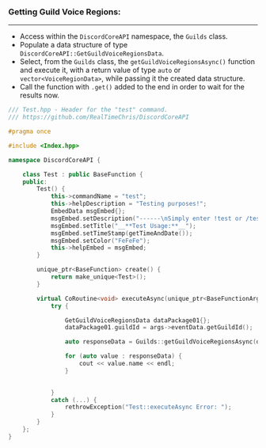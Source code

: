 ### **Getting Guild Voice Regions:**
---
- Access within the `DiscordCoreAPI` namespace, the `Guilds` class.
- Populate a data structure of type `DiscordCoreAPI::GetGuildVoiceRegionsData`.
- Select, from the `Guilds` class, the `getGuildVoiceRegionsAsync()` function and execute it, with a return value of type `auto` or `vector<VoiceRegionData>`, while passing it the created data structure.
- Call the function with `.get()` added to the end in order to wait for the results now.

```cpp
/// Test.hpp - Header for the "test" command.
/// https://github.com/RealTimeChris/DiscordCoreAPI

#pragma once

#include <Index.hpp>

namespace DiscordCoreAPI {

	class Test : public BaseFunction {
	public:
		Test() {
			this->commandName = "test";
			this->helpDescription = "Testing purposes!";
			EmbedData msgEmbed{};
			msgEmbed.setDescription("------\nSimply enter !test or /test!\n------");
			msgEmbed.setTitle("__**Test Usage:**__");
			msgEmbed.setTimeStamp(getTimeAndDate());
			msgEmbed.setColor("FeFeFe");
			this->helpEmbed = msgEmbed;
		}

		unique_ptr<BaseFunction> create() {
			return make_unique<Test>();
		}

		virtual CoRoutine<void> executeAsync(unique_ptr<BaseFunctionArguments> args) {
			try {

				GetGuildVoiceRegionsData dataPackage01{};
				dataPackage01.guildId = args->eventData.getGuildId();

				auto responseData = Guilds::getGuildVoiceRegionsAsync(dataPackage01).get();

				for (auto value : responseData) {
					cout << value.name << endl;
				}			

				
			}
			catch (...) {
				rethrowException("Test::executeAsync Error: ");
			}
		}
	};
}


```
